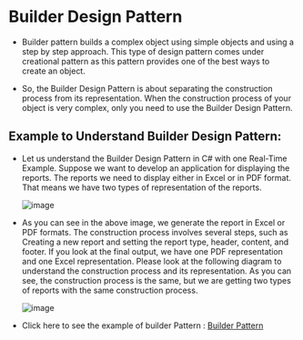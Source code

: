 
# Builder Design Pattern

- Builder pattern builds a complex object using simple objects and using a step by step approach. This type of design pattern comes under creational pattern as this pattern provides one of the best ways to create an object.
  
- So, the Builder Design Pattern is about separating the construction process from its representation. When the construction process of your object is very complex, only you need to use the Builder Design Pattern.

## Example to Understand Builder Design Pattern:

  - Let us understand the Builder Design Pattern in C# with one Real-Time Example. Suppose we want to develop an application for displaying the reports. The reports we need to display either in Excel or in PDF format. That means we have two types of representation of the reports.

    ![image](https://github.com/jil1710/readmedemo/assets/125335932/21397d1f-8eac-4c72-946f-24ee422724ac)

  - As you can see in the above image, we generate the report in Excel or PDF formats. The construction process involves several steps, such as Creating a new report and setting the report type, header, content, and footer. If you look at the final output, we have one PDF representation and one Excel representation. Please look at the following diagram to understand the construction process and its representation. As you can see, the construction process is the same, but we are getting two types of reports with the same construction process.

    ![image](https://github.com/jil1710/readmedemo/assets/125335932/cd367cd7-e4f0-43c6-a6b5-e13f67650ef5)


- Click here to see the example of builder Pattern : [Builder Pattern](https://github.com/jil1710/DesignPattern/tree/master/BuilderPattern)

